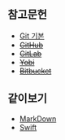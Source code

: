 ## 참고문헌
* [Git 기본](Git_basic)
* ~~[GitHub](GitHub)~~
* ~~[GitLab](GitLab)~~
* ~~[Yobi](Yobi)~~
* ~~[Bitbucket](Bitbucket)~~
## 같이보기
* [MarkDown](https://github.com/devyhan93/Markdown/wiki#%EB%A7%88%ED%81%AC%EB%8B%A4%EC%9A%B4markdown)
* [Swift](https://github.com/devyhan93/Swift/wiki#%EC%8A%A4%EC%9C%84%ED%94%84%ED%8A%B8swift)
